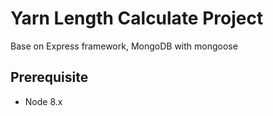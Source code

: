 # Yarn Length Calculate Project

Base on Express framework, MongoDB with mongoose

## Prerequisite

* Node 8.x

